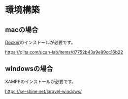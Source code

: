 # 環境構築

## macの場合

[Docker](https://qiita.com/ucan-lab/items/17c806973e69792ada99#docker%E7%92%B0%E5%A2%83%E3%82%92%E6%A7%8B%E7%AF%89%E3%81%99%E3%82%8B)のインストールが必要です。

https://qiita.com/ucan-lab/items/d7752b43a9e89cc16b22

## windowsの場合

XAMPPのインストールが必要です。

https://se-shine.net/laravel-windows/
